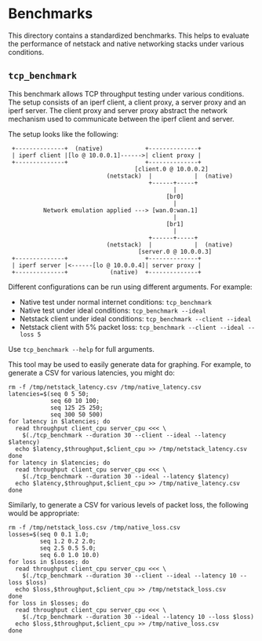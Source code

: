 # Benchmarks

This directory contains a standardized benchmarks. This helps to evaluate the
performance of netstack and native networking stacks under various conditions.

## `tcp_benchmark`

This benchmark allows TCP throughput testing under various conditions. The setup
consists of an iperf client, a client proxy, a server proxy and an iperf server.
The client proxy and server proxy abstract the network mechanism used to
communicate between the iperf client and server.

The setup looks like the following:

```
 +--------------+  (native)            +--------------+
 | iperf client |[lo @ 10.0.0.1]------>| client proxy |
 +--------------+                      +--------------+
                                    [client.0 @ 10.0.0.2]
                            (netstack)  |            |  (native)
                                        +------+-----+
                                               |
                                             [br0]
                                               |
          Network emulation applied ---> [wan.0:wan.1]
                                               |
                                             [br1]
                                               |
                                        +------+-----+
                            (netstack)  |            |  (native)
                                     [server.0 @ 10.0.0.3]
 +--------------+                      +--------------+
 | iperf server |<------[lo @ 10.0.0.4]| server proxy |
 +--------------+            (native)  +--------------+
```

Different configurations can be run using different arguments. For example:

*   Native test under normal internet conditions: `tcp_benchmark`
*   Native test under ideal conditions: `tcp_benchmark --ideal`
*   Netstack client under ideal conditions: `tcp_benchmark --client --ideal`
*   Netstack client with 5% packet loss: `tcp_benchmark --client --ideal --loss
    5`

Use `tcp_benchmark --help` for full arguments.

This tool may be used to easily generate data for graphing. For example, to
generate a CSV for various latencies, you might do:

```
rm -f /tmp/netstack_latency.csv /tmp/native_latency.csv
latencies=$(seq 0 5 50;
            seq 60 10 100;
            seq 125 25 250;
            seq 300 50 500)
for latency in $latencies; do
  read throughput client_cpu server_cpu <<< \
    $(./tcp_benchmark --duration 30 --client --ideal --latency $latency)
  echo $latency,$throughput,$client_cpu >> /tmp/netstack_latency.csv
done
for latency in $latencies; do
  read throughput client_cpu server_cpu <<< \
    $(./tcp_benchmark --duration 30 --ideal --latency $latency)
  echo $latency,$throughput,$client_cpu >> /tmp/native_latency.csv
done
```

Similarly, to generate a CSV for various levels of packet loss, the following
would be appropriate:

```
rm -f /tmp/netstack_loss.csv /tmp/native_loss.csv
losses=$(seq 0 0.1 1.0;
         seq 1.2 0.2 2.0;
         seq 2.5 0.5 5.0;
         seq 6.0 1.0 10.0)
for loss in $losses; do
  read throughput client_cpu server_cpu <<< \
    $(./tcp_benchmark --duration 30 --client --ideal --latency 10 --loss $loss)
  echo $loss,$throughput,$client_cpu >> /tmp/netstack_loss.csv
done
for loss in $losses; do
  read throughput client_cpu server_cpu <<< \
    $(./tcp_benchmark --duration 30 --ideal --latency 10 --loss $loss)
  echo $loss,$throughput,$client_cpu >> /tmp/native_loss.csv
done
```
